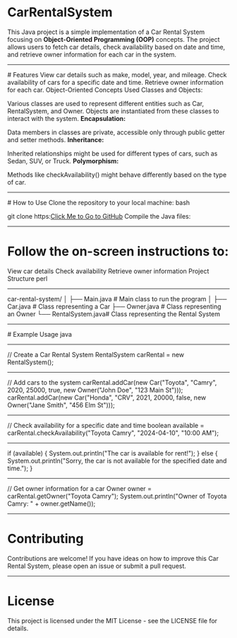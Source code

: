 # CarRentalSystem
This Java project is a simple implementation of a Car Rental System focusing on **Object-Oriented Programming (OOP)** concepts. The project allows users to fetch car details, check availability based on date and time, and retrieve owner information for each car in the system.
<hr>
# Features
View car details such as make, model, year, and mileage.
Check availability of cars for a specific date and time.
Retrieve owner information for each car.
Object-Oriented Concepts Used
Classes and Objects:

Various classes are used to represent different entities such as Car, RentalSystem, and Owner.
Objects are instantiated from these classes to interact with the system.
**Encapsulation:**

Data members in classes are private, accessible only through public getter and setter methods.
**Inheritance:**

Inherited relationships might be used for different types of cars, such as Sedan, SUV, or Truck.
**Polymorphism:**

Methods like checkAvailability() might behave differently based on the type of car.
<hr>
# How to Use
Clone the repository to your local machine:
bash

git clone https:[Click Me to Go to GitHub](https://github.com/Jayeshpansuriya/CarRentalSystem/blob/c33ebc34a1fd15ac04f01a976470e9c175a86e1a/Car%20Rental%20System/car.java)
Compile the Java files:

<hr>

# Follow the on-screen instructions to:

View car details
Check availability
Retrieve owner information
Project Structure
perl
<hr>
car-rental-system/
│
├── Main.java        # Main class to run the program
│
├── Car.java         # Class representing a Car
├── Owner.java       # Class representing an Owner
└── RentalSystem.java# Class representing the Rental System

<hr>
# Example Usage
java
<hr>
// Create a Car Rental System
RentalSystem carRental = new RentalSystem();

<hr>
// Add cars to the system
carRental.addCar(new Car("Toyota", "Camry", 2020, 25000, true, new Owner("John Doe", "123 Main St")));
carRental.addCar(new Car("Honda", "CRV", 2021, 20000, false, new Owner("Jane Smith", "456 Elm St")));

<hr>
// Check availability for a specific date and time
boolean available = carRental.checkAvailability("Toyota Camry", "2024-04-10", "10:00 AM");

<hr>
if (available) {
    System.out.println("The car is available for rent!");
} else {
    System.out.println("Sorry, the car is not available for the specified date and time.");
}

<hr>
// Get owner information for a car
Owner owner = carRental.getOwner("Toyota Camry");
System.out.println("Owner of Toyota Camry: " + owner.getName());
<hr>


# Contributing
Contributions are welcome! If you have ideas on how to improve this Car Rental System, please open an issue or submit a pull request.
<hr>

# License
This project is licensed under the MIT License - see the LICENSE file for details.
